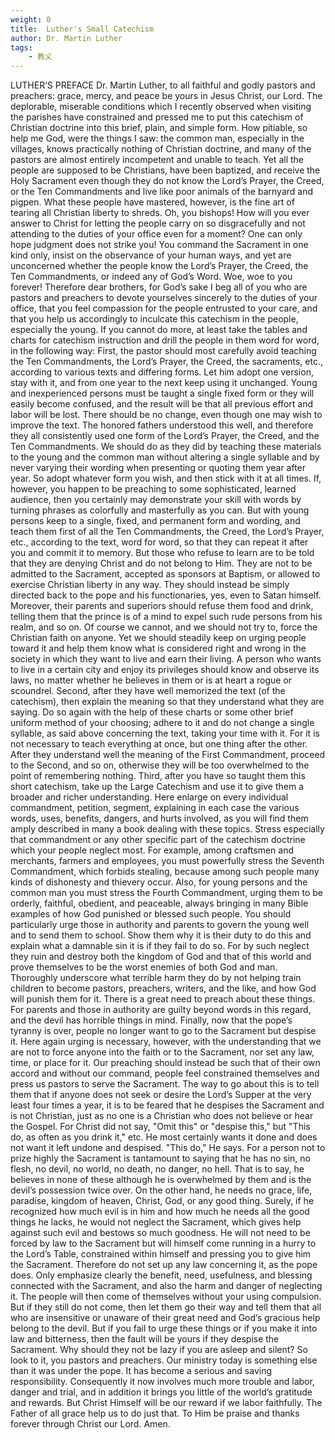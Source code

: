 ```yaml
---
weight: 0
title:  Luther's Small Catechism
author: Dr. Martin Luther
tags: 
    - 教义
---
```


LUTHER’S PREFACE
Dr. Martin Luther, to all faithful and godly pastors and preachers: grace, mercy, and peace be yours in Jesus Christ, our Lord.
The deplorable, miserable conditions which I recently observed when visiting the parishes have constrained and pressed me to put this catechism of Christian doctrine into this brief, plain, and simple form. How pitiable, so help me God, were the things I saw: the common man, especially in the villages, knows practically nothing of Christian doctrine, and many of the pastors are almost entirely incompetent and unable to teach. Yet all the people are supposed to be Christians, have been baptized, and receive the Holy Sacrament even though they do not know the Lord’s Prayer, the Creed, or the Ten Commandments and live like poor animals of the barnyard and pigpen. What these people have mastered, however, is the fine art of tearing all Christian liberty to shreds.
Oh, you bishops! How will you ever answer to Christ for letting the people carry on so disgracefully and not attending to the duties of your office even for a moment? One can only hope judgment does not strike you! You command the Sacrament in one kind only, insist on the observance of your human ways, and yet are unconcerned whether the people know the Lord’s Prayer, the Creed, the Ten Commandments, or indeed any of God’s Word. Woe, woe to you forever!
Therefore dear brothers, for God’s sake I beg all of you who are pastors and preachers to devote yourselves sincerely to the duties of your office, that you feel compassion for the people entrusted to your care, and that you help us accordingly to inculcate this catechism in the people, especially the young. If you cannot do more, at least take the tables and charts for catechism instruction and drill the people in them word for word, in the following way:
First, the pastor should most carefully avoid teaching the Ten Commandments, the Lord’s Prayer, the Creed, the sacraments, etc., according to various texts and differing forms. Let him adopt one version, stay with it, and from one year to the next keep using it unchanged. Young and inexperienced persons must be taught a single fixed form or they will easily become confused, and the result will be that all previous effort and labor will be lost. There should be no change, even though one may wish to improve the text.
The honored fathers understood this well, and therefore they all consistently used one form of the Lord’s Prayer, the Creed, and the Ten Commandments. We should do as they did by teaching these materials to the young and the common man without altering a single syllable and by never varying their wording when presenting or quoting them year after year.
So adopt whatever form you wish, and then stick with it at all times. If, however, you happen to be preaching to some sophisticated, learned audience, then you certainly may demonstrate your skill with words by turning phrases as colorfully and masterfully as you can. But with young persons keep to a single, fixed, and permanent form and wording, and teach them first of all the Ten Commandments, the Creed, the Lord’s Prayer, etc., according to the text, word for word, so that they can repeat it after you and commit it to memory.
But those who refuse to learn are to be told that they are denying Christ and do not belong to Him. They are not to be admitted to the Sacrament, accepted as sponsors at Baptism, or allowed to exercise Christian liberty in any way. They should instead be simply directed back to the pope and his functionaries, yes, even to Satan himself. Moreover, their parents and superiors should refuse them food and drink, telling them that the prince is of a mind to expel such rude persons from his realm, and so on.
Of course we cannot, and we should not try to, force the Christian faith on anyone. Yet we should steadily keep on urging people toward it and help them know what is considered right and wrong in the society in which they want to live and earn their living. A person who wants to live in a certain city and enjoy its privileges should know and observe its laws, no matter whether he believes in them or is at heart a rogue or scoundrel.
Second, after they have well memorized the text (of the catechism), then explain the meaning so that they understand what they are saying. Do so again with the help of these charts or some other brief uniform method of your choosing; adhere to it and do not change a single syllable, as said above concerning the text, taking your time with it. For it is not necessary to teach everything at once, but one thing after the other. After they understand well the meaning of the First Commandment, proceed to the Second, and so on, otherwise they will be too overwhelmed to the point of remembering nothing.
Third, after you have so taught them this short catechism, take up the Large Catechism and use it to give them a broader and richer understanding. Here enlarge on every individual commandment, petition, segment, explaining in each case the various words, uses, benefits, dangers, and hurts involved, as you will find them amply described in many a book dealing with these topics. Stress especially that commandment or any other specific part of the catechism doctrine which your people neglect most. For example, among craftsmen and merchants, farmers and employees, you must powerfully stress the Seventh Commandment, which forbids stealing, because among such people many kinds of dishonesty and thievery occur. Also, for young persons and the common man you must stress the Fourth Commandment, urging them to be orderly, faithful, obedient, and peaceable, always bringing in many Bible examples of how God punished or blessed such people.
You should particularly urge those in authority and parents to govern the young well and to send them to school. Show them why it is their duty to do this and explain what a damnable sin it is if they fail to do so. For by such neglect they ruin and destroy both the kingdom of God and that of this world and prove themselves to be the worst enemies of both God and man. Thoroughly underscore what terrible harm they do by not helping train children to become pastors, preachers, writers, and the like, and how God will punish them for it. There is a great need to preach about these things. For parents and those in authority are guilty beyond words in this regard, and the devil has horrible things in mind.
Finally, now that the pope’s tyranny is over, people no longer want to go to the Sacrament but despise it. Here again urging is necessary, however, with the understanding that we are not to force anyone into the faith or to the Sacrament, nor set any law, time, or place for it. Our preaching should instead be such that of their own accord and without our command, people feel constrained themselves and press us pastors to serve the Sacrament. The way to go about this is to tell them that if anyone does not seek or desire the Lord’s Supper at the very least four times a year, it is to be feared that he despises the Sacrament and is not Christian, just as no one is a Christian who does not believe or hear the Gospel. For Christ did not say, "Omit this" or "despise this," but "This do, as often as you drink it," etc. He most certainly wants it done and does not want it left undone and despised. "This do," He says.
For a person not to prize highly the Sacrament is tantamount to saying that he has no sin, no flesh, no devil, no world, no death, no danger, no hell. That is to say, he believes in none of these although he is overwhelmed by them and is the devil’s possession twice over. On the other hand, he needs no grace, life, paradise, kingdom of heaven, Christ, God, or any good thing. Surely, if he recognized how much evil is in him and how much he needs all the good things he lacks, he would not neglect the Sacrament, which gives help against such evil and bestows so much goodness. He will not need to be forced by law to the Sacrament but will himself come running in a hurry to the Lord’s Table, constrained within himself and pressing you to give him the Sacrament.
Therefore do not set up any law concerning it, as the pope does. Only emphasize clearly the benefit, need, usefulness, and blessing connected with the Sacrament, and also the harm and danger of neglecting it. The people will then come of themselves without your using compulsion. But if they still do not come, then let them go their way and tell them that all who are insensitive or unaware of their great need and God’s gracious help belong to the devil. But if you fail to urge these things or if you make it into law and bitterness, then the fault will be yours if they despise the Sacrament. Why should they not be lazy if you are asleep and silent?
So look to it, you pastors and preachers. Our ministry today is something else than it was under the pope. It has become a serious and saving responsibility. Consequently it now involves much more trouble and labor, danger and trial, and in addition it brings you little of the world’s gratitude and rewards. But Christ Himself will be our reward if we labor faithfully. The Father of all grace help us to do just that. To Him be praise and thanks forever through Christ our Lord. Amen.
